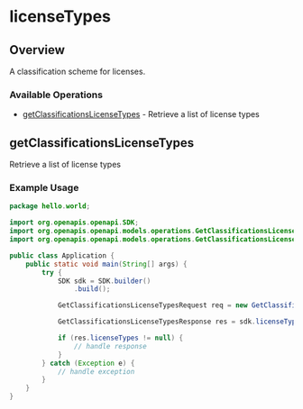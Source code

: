 # licenseTypes

## Overview

A classification scheme for licenses.


### Available Operations

* [getClassificationsLicenseTypes](#getclassificationslicensetypes) - Retrieve a list of license types

## getClassificationsLicenseTypes

Retrieve a list of license types

### Example Usage

```java
package hello.world;

import org.openapis.openapi.SDK;
import org.openapis.openapi.models.operations.GetClassificationsLicenseTypesRequest;
import org.openapis.openapi.models.operations.GetClassificationsLicenseTypesResponse;

public class Application {
    public static void main(String[] args) {
        try {
            SDK sdk = SDK.builder()
                .build();

            GetClassificationsLicenseTypesRequest req = new GetClassificationsLicenseTypesRequest("quibusdam");            

            GetClassificationsLicenseTypesResponse res = sdk.licenseTypes.getClassificationsLicenseTypes(req);

            if (res.licenseTypes != null) {
                // handle response
            }
        } catch (Exception e) {
            // handle exception
        }
    }
}
```
